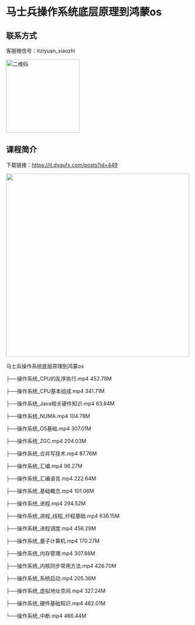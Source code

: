 # 马士兵操作系统底层原理到鸿蒙os

## 联系方式

客服微信号：itziyuan_xiaozhi

<img src="https://ziyuanyun.oss-cn-guangzhou.aliyuncs.com/common/20240614073449/666b82192834a.jpg" width="200" height="200" alt="二维码">

## 课程简介

下载链接：https://it.dyqufx.com/posts?id=449

<img src="https://ziyuanyun.oss-cn-guangzhou.aliyuncs.com/yun/20240515151943/6644620f78869.jpg" width="500" alt="">

  马士兵操作系统底层原理到鸿蒙os



 ├──操作系统_CPU的乱序执行.mp4 452.78M

 ├──操作系统_CPU基本组成.mp4 341.71M

 ├──操作系统_Java相关硬件知识.mp4 63.84M

 ├──操作系统_NUMA.mp4 104.78M

 ├──操作系统_OS基础.mp4 307.01M

 ├──操作系统_ZGC.mp4 204.03M

 ├──操作系统_合并写技术.mp4 87.76M

 ├──操作系统_汇编.mp4 96.27M

 ├──操作系统_汇编语言.mp4 222.64M

 ├──操作系统_基础概念.mp4 101.06M

 ├──操作系统_进程.mp4 294.52M

 ├──操作系统_进程_线程_纤程基础.mp4 636.15M

 ├──操作系统_进程调度.mp4 456.29M

 ├──操作系统_量子计算机.mp4 170.27M

 ├──操作系统_内存管理.mp4 307.88M

 ├──操作系统_内核同步常用方法.mp4 426.70M

 ├──操作系统_系统启动.mp4 205.36M

 ├──操作系统_虚拟地址空间.mp4 327.24M

 ├──操作系统_硬件基础知识.mp4 482.01M

 └──操作系统_中断.mp4 466.44M

  